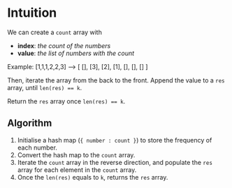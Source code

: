 # Intuition
We can create a `count` array with
- **index**: *the count of the numbers*
- **value**: *the list of numbers with the count*

Example: [1,1,1,2,2,3] --> [ [], [3], [2], [1], [], [], [] ]

Then, iterate the array from the back to the front. Append the value to a `res` array, until `len(res) == k`.

Return the `res` array once `len(res) == k`.

## Algorithm
1. Initialise a hash map (`{ number : count }`) to store the frequency of each number.
2. Convert the hash map to the `count` array.
3. Iterate the `count` array in the reverse direction, and populate the `res` array for each element in the `count` array.
4. Once the `len(res)` equals to `k`, returns the `res` array.